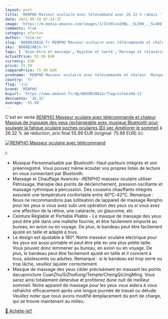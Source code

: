 ```yaml
---
layout: post
title: 'RENPHO Masseur oculaire avec télécommand avec 26.32 % rabais '
date: 2021-09-18 07:24:37
image: 'https://m.media-amazon.com/images/I/31tNlooZ9NL._SL500_._SL400_.jpg'
comments: true
category: ofertas
author: 'tole.es'
slug: 'B088BJ8B1G-fr RENPHO Masseur oculaire avec télécommande et chaleur...'
sku: 'B088BJ8B1G-fr'
tags: [ 'Bien-être et massage','Hygiène et Santé','Massage et relaxation','Masseurs électriques','renpho', ]
actualPrice: 55.99 EUR
currency: EUR
price: 55.99
comparePrice: 75.99 EUR
prodname: 'RENPHO Masseur oculaire avec télécommande et chaleur  Masque de massage des yeux rechargeable avec musique Bluetooth pour soulager la fatigue oculaire  poches oculaires Œil sec Améliorer le sommeil'
country: 'fr'
flag: '🇫🇷'
brand: 'RENPHO'
buyurl: 'https://www.amazon.fr/dp/B088BJ8B1G/?tag=tolees0d-21'
descuento: '26.32'
average: '55.99'
---
```


C'est en vente [RENPHO Masseur oculaire avec télécommande et chaleur  Masque de massage des yeux rechargeable avec musique Bluetooth pour soulager la fatigue oculaire  poches oculaires Œil sec Améliorer le sommeil](https://www.amazon.fr/dp/B088BJ8B1G/?tag=tolees0d-21)  à  26.32 % de réduction, prix final  55.99 EUR (original: 75.99 EUR) ici:

[![RENPHO Masseur oculaire avec télécommand](https://m.media-amazon.com/images/I/31tNlooZ9NL._SL500_._SL400_.jpg)](https://www.amazon.fr/dp/B088BJ8B1G/?tag=tolees0d-21)

ℹ️:

- Musique Personnalisable par Bluetooth- Haut-parleurs intégrés et son préenregistré. Vous pouvez même écouter vos propres listes de lecture en vous connectant par Bluetooth.
- Massage et Chauffage Avancés--RENPHO masseur oculaire utiliser Pétrissage, thérapie des points de déclenchement, pression oscillante et massage rythmique à percussion. Des coussins chauffants intégrés assurent une température confortable entre 40℃-42℃. Remarque : Nous ne recommandons pas lutilisation de lappareil de massage Renpho pour les yeux si vous avez subi une opération des yeux ou si vous avez une affection de la rétine, une cataracte, un glaucome, etc
- Ceinture Réglable et Portable Pliable - Le masque de massage des yeux peut être plié dans une mallette fournie, et être facilement emporté au bureau, en avion ou en voyage. De plus, le bandeau peut être facilement ajusté en taille et adapté à tous.
- Le design est ajustable à 180°. Notre masseur oculaire electrique pour les yeux est aussi portable et peut être plié en une plus petite taille. Vous pouvez donc lemmener au bureau, en avion ou en voyage. De plus, le bandeau peut être facilement ajusté en taille et il convient à tous, adolescents ou adultes. Remarque : si le bandeau est trop serré ou trop lâche, veuillez lajuster correctement.
- Masque de massage des yeux cibler précisément en massant les points dacuponcture CuanZhu/SiZhuKong/Temple/ChengQi/JingMing. Vous serez ainsi totalement détendue et profiterez dune nuit de meilleur sommeil. Notre appareil de massage pour les yeux vous aidera à vous rafraîchir efficacement après une longue journée de travail ou détude. Veuillez noter que nous avons modifié lemplacement du port de charge, qui se trouve maintenant au milieu.

[🛒 Achète-le!!](https://www.amazon.fr/dp/B088BJ8B1G/?tag=tolees0d-21)

